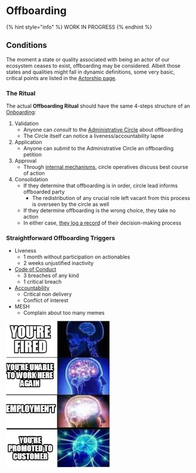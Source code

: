 # Offboarding

{% hint style="info" %}
WORK IN PROGRESS
{% endhint %}

## Conditions

The moment a state or quality associated with being an actor of our ecosystem ceases to exist, offboarding may be considered. Albeit those states and qualities might fall in dynamic definitions, some very basic, critical points are listed in the [Actorship page](./).

### The Ritual

The actual **Offboarding Ritual** should have the same 4-steps structure of an [Onboarding](onboarding/):

1. Validation
   * Anyone can _consult_ to the [Administrative Circle](../circles/administrative.md) about offboarding
   * The Circle itself can notice a liveness/accountability lapse
2. Application 
   * Anyone can _submit_ to the Administrative Circle an offboarding petition 
3. Approval 
   * Through [internal mechanisms](../circles/administrative.md), circle operatives discuss best course of action
4. Consolidation
   * If they determine that offboarding is in order, circle lead informs offboarded party
     * The redistribution of any crucial role left vacant from this process is overseen by the circle as well 
   * If they determine offboarding is the wrong choice, they take no action
   * In either case, [they log a record](../decision-making/signaling.md) of their decision-making process

### Straightforward Offboarding Triggers

* Liveness
  * 1 month without participation on actionables 
  * 2 weeks unjustified inactivity 
* [Code of Conduct](code-of-conduct/)
  * 3 breaches of any kind
  * 1 critical breach
* [Accountability](code-of-conduct/accountability.md)
  * Critical non delivery 
  * Conflict of interest
* MESH
  * Complain about too many memes

![](../.gitbook/assets/image%20%283%29.png)

